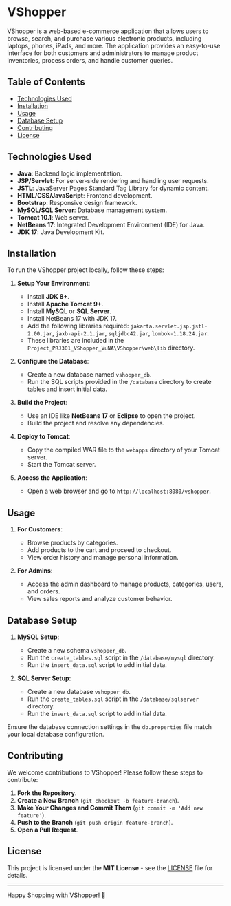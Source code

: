 # VShopper

VShopper is a web-based e-commerce application that allows users to browse, search, and purchase various electronic products, including laptops, phones, iPads, and more. The application provides an easy-to-use interface for both customers and administrators to manage product inventories, process orders, and handle customer queries.

## Table of Contents

- [Technologies Used](#technologies-used)
- [Installation](#installation)
- [Usage](#usage)
- [Database Setup](#database-setup)
- [Contributing](#contributing)
- [License](#license)

## Technologies Used

- **Java**: Backend logic implementation.
- **JSP/Servlet**: For server-side rendering and handling user requests.
- **JSTL**: JavaServer Pages Standard Tag Library for dynamic content.
- **HTML/CSS/JavaScript**: Frontend development.
- **Bootstrap**: Responsive design framework.
- **MySQL/SQL Server**: Database management system.
- **Tomcat 10.1**: Web server.
- **NetBeans 17**: Integrated Development Environment (IDE) for Java.
- **JDK 17**: Java Development Kit.

## Installation

To run the VShopper project locally, follow these steps:

1. **Setup Your Environment**:

   - Install **JDK 8+**.
   - Install **Apache Tomcat 9+**.
   - Install **MySQL** or **SQL Server**.
   - Install NetBeans 17 with JDK 17.
   - Add the following libraries required: `jakarta.servlet.jsp.jstl-2.00.jar`, `jaxb-api-2.1.jar`, `sqljdbc42.jar`, `lombok-1.18.24.jar`.
   - These libraries are included in the `Project_PRJ301_VShopper_VuNA\VShopper\web\lib` directory.

2. **Configure the Database**:

   - Create a new database named `vshopper_db`.
   - Run the SQL scripts provided in the `/database` directory to create tables and insert initial data.

3. **Build the Project**:

   - Use an IDE like **NetBeans 17** or **Eclipse** to open the project.
   - Build the project and resolve any dependencies.

4. **Deploy to Tomcat**:

   - Copy the compiled WAR file to the `webapps` directory of your Tomcat server.
   - Start the Tomcat server.

5. **Access the Application**:
   - Open a web browser and go to `http://localhost:8080/vshopper`.

## Usage

1. **For Customers**:

   - Browse products by categories.
   - Add products to the cart and proceed to checkout.
   - View order history and manage personal information.

2. **For Admins**:
   - Access the admin dashboard to manage products, categories, users, and orders.
   - View sales reports and analyze customer behavior.

## Database Setup

1. **MySQL Setup**:

   - Create a new schema `vshopper_db`.
   - Run the `create_tables.sql` script in the `/database/mysql` directory.
   - Run the `insert_data.sql` script to add initial data.

2. **SQL Server Setup**:
   - Create a new database `vshopper_db`.
   - Run the `create_tables.sql` script in the `/database/sqlserver` directory.
   - Run the `insert_data.sql` script to add initial data.

Ensure the database connection settings in the `db.properties` file match your local database configuration.

## Contributing

We welcome contributions to VShopper! Please follow these steps to contribute:

1. **Fork the Repository**.
2. **Create a New Branch** (`git checkout -b feature-branch`).
3. **Make Your Changes and Commit Them** (`git commit -m 'Add new feature'`).
4. **Push to the Branch** (`git push origin feature-branch`).
5. **Open a Pull Request**.

## License

This project is licensed under the **MIT License** - see the [LICENSE](LICENSE) file for details.

---

Happy Shopping with VShopper! 🎉
